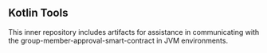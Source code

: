 ## Kotlin Tools
This inner repository includes artifacts for assistance in communicating with the group-member-approval-smart-contract 
in JVM environments.
